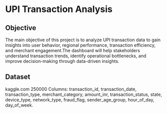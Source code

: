 # UPI Transaction Analysis

## Objective
The main objective of this project is to analyze UPI transaction data to gain insights into user behavior, regional performance, transaction efficiency, and merchant engagement.The dashboard will help stakeholders understand transaction trends, identify operational bottlenecks, and improve decision-making through data-driven insights.

## Dataset
kaggle.com
250000
Columns:
transaction_id, transaction_date, transaction_type, merchant_category, amount_inr, transaction_status, state, device_type, network_type, fraud_flag, sender_age_group, hour_of_day, day_of_week.
